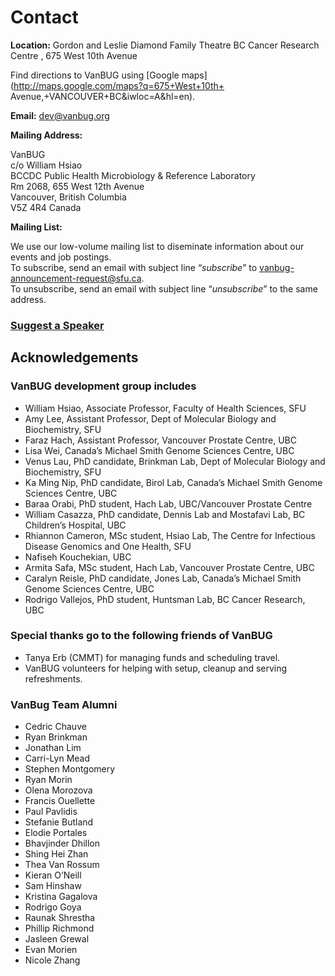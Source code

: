 # Contact

**Location:**
Gordon and Leslie Diamond Family Theatre
BC Cancer Research Centre , 675 West 10th Avenue

Find directions to VanBUG using [Google maps](http://maps.google.com/maps?q=675+West+10th+ Avenue,+VANCOUVER+BC&iwloc=A&hl=en).

**Email:** <a href="mailto:dev@vanbug.org">dev@vanbug.org</a>

**Mailing Address:**

VanBUG<br>
c/o William Hsiao<br>
BCCDC Public Health Microbiology & Reference Laboratory<br>
Rm 2068, 655 West 12th Avenue<br>
Vancouver, British Columbia<br>
V5Z 4R4 Canada

**Mailing List:**

We use our low-volume mailing list to diseminate information about our events and job postings.<br>
To subscribe, send an email with subject line “*subscribe*” to [vanbug-announcement-request@sfu.ca](vanbug-announcement-request@sfu.ca).<br>
To unsubscribe, send an email with subject line “*unsubscribe*” to the same address.<br>

### [**Suggest a Speaker**](https://forms.gle/kXtGzhC2t9ngxnHz5 "Suggest a Speaker")

## Acknowledgements

### VanBUG development group includes

- William Hsiao, Associate Professor, Faculty of Health Sciences, SFU
- Amy Lee, Assistant Professor, Dept of Molecular Biology and Biochemistry, SFU
- Faraz Hach, Assistant Professor, Vancouver Prostate Centre, UBC
- Lisa Wei, Canada’s Michael Smith Genome Sciences Centre, UBC
- Venus Lau, PhD candidate, Brinkman Lab, Dept of Molecular Biology and Biochemistry, SFU
- Ka Ming Nip, PhD candidate, Birol Lab, Canada’s Michael Smith Genome Sciences Centre, UBC
- Baraa Orabi, PhD student, Hach Lab, UBC/Vancouver Prostate Centre
- William Casazza, PhD candidate, Dennis Lab and Mostafavi Lab, BC Children’s Hospital, UBC
- Rhiannon Cameron, MSc student, Hsiao Lab, The Centre for Infectious Disease Genomics and One Health, SFU
- Nafiseh Kouchekian, UBC
- Armita Safa, MSc student, Hach Lab, Vancouver Prostate Centre, UBC
- Caralyn Reisle, PhD candidate, Jones Lab, Canada’s Michael Smith Genome Sciences Centre, UBC
- Rodrigo Vallejos, PhD student, Huntsman Lab, BC Cancer Research, UBC

### Special thanks go to the following friends of VanBUG

- Tanya Erb (CMMT) for managing funds and scheduling travel.
- VanBUG volunteers for helping with setup, cleanup and serving refreshments.

### VanBug Team Alumni

- Cedric Chauve
- Ryan Brinkman
- Jonathan Lim
- Carri-Lyn Mead
- Stephen Montgomery
- Ryan Morin
- Olena Morozova
- Francis Ouellette
- Paul Pavlidis
- Stefanie Butland
- Elodie Portales
- Bhavjinder Dhillon
- Shing Hei Zhan
- Thea Van Rossum
- Kieran O’Neill
- Sam Hinshaw
- Kristina Gagalova
- Rodrigo Goya
- Raunak Shrestha
- Phillip Richmond
- Jasleen Grewal
- Evan Morien
- Nicole Zhang
